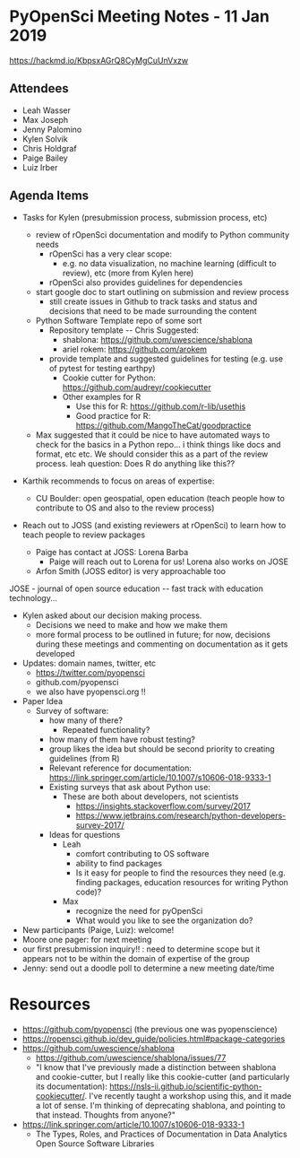 # PyOpenSci Meeting Notes - 11 Jan 2019

https://hackmd.io/KbpsxAGrQ8CyMgCuUnVxzw

## Attendees


* Leah Wasser
* Max Joseph
* Jenny Palomino
* Kylen Solvik
* Chris Holdgraf
* Paige Bailey
* Luiz Irber


## Agenda Items


* Tasks for Kylen (presubmission process, submission process, etc)
    * review of rOpenSci documentation and modify to Python community needs
        * rOpenSci has a very clear scope:
            * e.g. no data visualization, no machine learning (difficult to review), etc (more from Kylen here)
        * rOpenSci also provides guidelines for dependencies
    * start google doc to start outlining on submission and review process
        * still create issues in Github to track tasks and status and decisions that need to be made surrounding the content
    * Python Software Template repo of some sort
        * Repository template -- Chris Suggested:
            * shablona: https://github.com/uwescience/shablona
            * ariel rokem: https://github.com/arokem 
        * provide template and suggested guidelines for testing (e.g. use of pytest for testing earthpy)
            * Cookie cutter for Python: https://github.com/audreyr/cookiecutter 
            * Other examples for R
                * Use this for R: https://github.com/r-lib/usethis
                * Good practice for R: https://github.com/MangoTheCat/goodpractice
    * Max suggested that it could be nice to have automated ways to check for the basics in a Python repo... i think things like docs and format, etc etc. We should consider this as a part of the review process. leah question: Does R do anything like this??
    
* Karthik recommends to focus on areas of expertise: 
    * CU Boulder: open geospatial, open education (teach people how to contribute to OS and also to the review process) 
* Reach out to JOSS (and existing reviewers at rOpenSci) to learn how to teach people to review packages
    * Paige has contact at JOSS: Lorena Barba
        * Paige will reach out to Lorena for us! Lorena also works on JOSE 
    * Arfon Smith (JOSS editor) is very approachable too

JOSE - journal of open source education -- fast track with education technology...

* Kylen asked about our decision making process. 
    * Decisions we need to make and how we make them
    * more formal process to be outlined in future; for now, decisions during these meetings and commenting on documentation as it gets developed
* Updates: domain names, twitter, etc
    * https://twitter.com/pyopensci
    * github.com/pyopensci
    * we also have pyopensci.org !!
* Paper Idea 
    * Survey of software:
        * how many of there?
            * Repeated functionality?
        * how many of them have robust testing?
        * group likes the idea but should be second priority to creating guidelines (from R)
        * Relevant reference for documentation: https://link.springer.com/article/10.1007/s10606-018-9333-1
        * Existing surveys that ask about Python use:
            * These are both about developers, not scientists
                * https://insights.stackoverflow.com/survey/2017
                * https://www.jetbrains.com/research/python-developers-survey-2017/
        * Ideas for questions
            * Leah
                * comfort contributing to OS software
                * ability to find packages
                * Is it easy for people to find the resources they need (e.g. finding packages, education resources for writing Python code)?
            * Max
                * recognize the need for pyOpenSci
                * What would you like to see the organization do?
* New participants (Paige, Luiz): welcome!
* Moore one pager: for next meeting
* our first presubmission inquiry!! : need to determine scope but it appears not to be within the domain of expertise of the group
* Jenny: send out a doodle poll to determine a new meeting date/time

Resources
============

* https://github.com/pyopensci  (the previous one was pyopenscience)
* https://ropensci.github.io/dev_guide/policies.html#package-categories 
* https://github.com/uwescience/shablona
    * https://github.com/uwescience/shablona/issues/77
    * "I know that I've previously made a distinction between shablona and cookie-cutter, but I really like this cookie-cutter (and particularly its documentation): https://nsls-ii.github.io/scientific-python-cookiecutter/. I've recently taught a workshop using this, and it made a lot of sense. I'm thinking of deprecating shablona, and pointing to that instead. Thoughts from anyone?"
* https://link.springer.com/article/10.1007/s10606-018-9333-1 
    * The Types, Roles, and Practices of Documentation in Data Analytics Open Source Software Libraries
